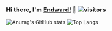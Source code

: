 ### Hi there, I'm [Endward!](https://www.cnblogs.com/yrz1994) 👋 ![visitors](https://api.visitor.plantree.me/visitor-badge/pv?namespace=yrz1994&key=count&label=visitors)
![Anurag's GitHub stats](https://github-readme-stats.vercel.app/api?username=yrz1994&show_icons=true&count_private=true&bg_color=10,fc62e8,62dcfc&title_color=fff&text_color=fff)
![Top Langs](https://github-readme-stats.vercel.app/api/top-langs/?username=yrz1994&layout=compact&langs_count=8)

